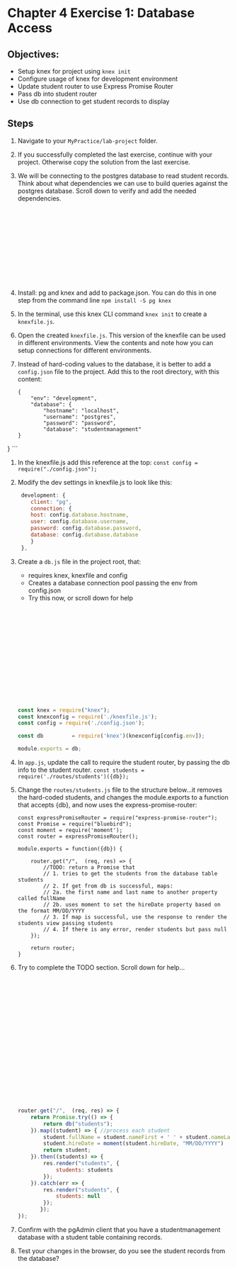 # Chapter 4 Exercise 1: Database Access

## Objectives:
* Setup knex for project using `knex init`
* Configure usage of knex for development environment
* Update student router to use Express Promise Router
* Pass db into student router
* Use db connection to get student records to display

## Steps 

1. Navigate to your `MyPractice/lab-project` folder.

1. If you successfully completed the last exercise, continue with your project. Otherwise copy the solution from the last exercise.

1. We will be connecting to the postgres database to read student records. Think about what dependencies we can use to build queries against the postgres database. Scroll down to verify and add the needed dependencies.
	```













	```

1. Install:  pg and knex and add to package.json. You can do this in one step from the command line 
`npm install -S pg knex `

1. In the terminal, use this knex CLI command ```knex init``` to create a `knexfile.js`.

1. Open the created `knexfile.js`. This version of the knexfile can be used in different environments. View the contents and note how you can setup connections for different environments.

1. Instead of hard-coding values to the database, it is better to add a `config.json` file to the project. Add this to the root directory, with this content:
	```
	{
		"env": "development",
		"database": {
			"hostname": "localhost",
			"username": "postgres",
			"password": "password",
			"database": "studentmanagement"
	}
}
	```

1. In the knexfile.js add this reference at the top:
	``` const config = require("./config.json"); ```

1. 	Modify the dev settings in knexfile.js to look like this:
	```javascript	
	 development: {
		client: "pg",
		connection: {
		host: config.database.hostname,
		user: config.database.username,
		password: config.database.password,
		database: config.database.database
		}
 	 },
	```

1. Create a `db.js` file in the project root, that:
	* requires knex, knexfile and config
	* Creates a database connection pool passing the env from config.json
	* Try this now, or scroll down for help
	``` javascript
















	const knex = require("knex");
	const knexconfig = require('./knexfile.js'); 
	const config = require('./config.json'); 

	const db         = require('knex')(knexconfig[config.env]);

	module.exports = db;
	```

1. In `app.js`, update the call to require the student router, by passing the db info to the student router.
	``` const students = require('./routes/students')({db}); ```

1. Change the `routes/students.js` file to the structure below...it removes the hard-coded students, and changes the module.exports to a function that accepts {db}, and now uses the express-promise-router:
	```
	const expressPromiseRouter = require("express-promise-router");
	const Promise = require("bluebird");
	const moment = require('moment');
	const router = expressPromiseRouter();
	
	module.exports = function({db}) {
		
		router.get("/",  (req, res) => {
			//TODO: return a Promise that 
			// 1. tries to get the students from the database table students
			// 2. If get from db is successful, maps:
			// 2a. the first name and last name to another property called fullName
			// 2b. uses moment to set the hireDate property based on the format MM/DD/YYYY
			// 3. If map is successful, use the response to render the students view passing students
			// 4. If there is any error, render students but pass null
		});
		
		return router;
	}

	```

1. Try to complete the TODO section. Scroll down for help...
	``` javascript





















	router.get("/",  (req, res) => {
		return Promise.try(() => {
			return db("students");
		}).map((student) => { //process each student
			student.fullName = student.nameFirst + ' ' + student.nameLast;
			student.hireDate = moment(student.hireDate, "MM/DD/YYYY")
			return student;
		}).then((students) => {
			res.render("students", {
				students: students
			});
		}).catch(err => {
			res.render("students", {
				students: null
			});
	       });
	});
	```

1. Confirm with the pgAdmin client that you have a studentmanagement database with a student table containing records. 

1. Test your changes in the browser, do you see the student records from the database?









